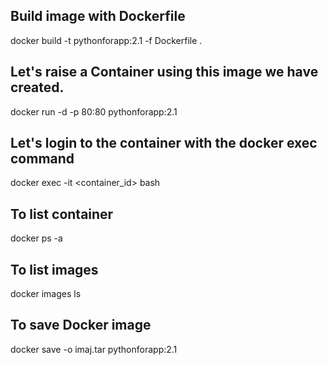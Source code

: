 ## Build image with Dockerfile

docker build -t pythonforapp:2.1 -f Dockerfile .

## Let's raise a Container using this image we have created.

docker run -d -p 80:80 pythonforapp:2.1

## Let's login to the container with the docker exec command

docker exec -it <container_id> bash

## To list container

docker ps -a

## To list images

docker images ls

## To save Docker image

docker save -o imaj.tar pythonforapp:2.1

